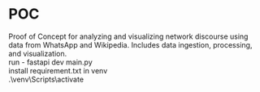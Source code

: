 # POC
Proof of Concept for analyzing and visualizing network discourse using data from WhatsApp and Wikipedia. Includes data ingestion, processing, and visualization.<br />
run - fastapi dev main.py<br />
install requirement.txt in venv<br />
.\venv\Scripts\activate
